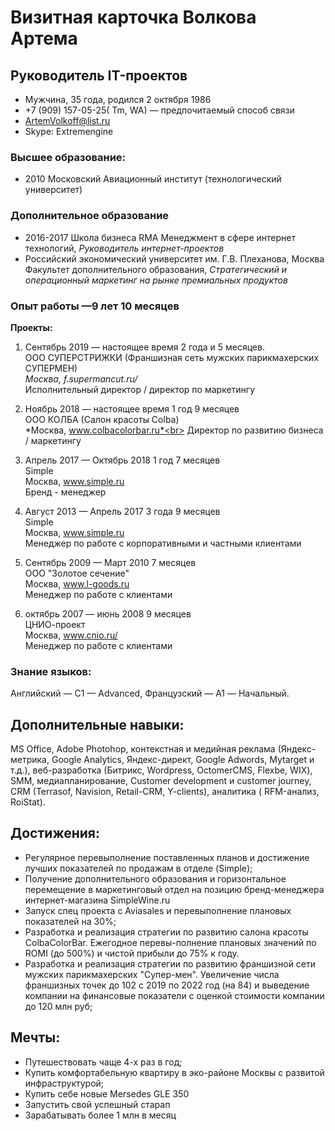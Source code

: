 # **Визитная карточка Волкова Артема**
## **Руководитель IT-проектов**

- Мужчина, 35 года, родился 2 октября 1986
- +7 (909) 157-05-25( Tm, WA) — предпочитаемый способ связи
- ArtemVolkoff@list.ru
- Skype: Extremengine


### **Высшее образование:**
- <p>2010	Московский Авиационный институт (технологический университет)

### **Дополнительное образование**
- 2016-2017	Школа бизнеса RMA
Менеджмент в сфере интернет технологий, 
*Руководитель интернет-проектов*
- Российский экономический университет им. Г.В. Плеханова, Москва
Факультет дополнительного образования, *Стратегический и операционный маркетинг на рынке премиальных продуктов*

### **Опыт работы —9 лет 10 месяцев**

**Проекты:**

1. Сентябрь 2019 — настоящее время
2 года и 5 месяцев. <br>
ООО СУПЕРСТРИЖКИ (Франшизная сеть мужских парикмахерских  СУПЕРМЕН)<br>
*Москва, f.supermancut.ru/* <br>
Исполнительный  директор / директор по маркетингу

2. Ноябрь 2018 — настоящее время
1 год 9 месяцев<br>
ООО КОЛБА (Салон красоты Colba)<br>
*Москва, www.colbacolorbar.ru*<br>
Директор по развитию бизнеса / маркетингу<br>

3. Апрель 2017 — Октябрь 2018
1 год 7 месяцев<br>
Simple<br>
Москва, www.simple.ru<br>
Бренд - менеджер<br>

4. Август 2013 — 
Апрель 2017
3 года 9 месяцев<br>
Simple<br>
Москва, www.simple.ru<br>
Менеджер по работе с корпоративными и частными клиентами<br>

5. Сентябрь 2009 — Март 2010
7 месяцев<br>
ООО "Золотое сечение"<br>
Москва, www.l-goods.ru<br>
Менеджер по работе с клиентами<br>

6. октябрь 2007 — июнь 2008
9 месяцев<br>
ЦНИО-проект<br>
Москва, www.cnio.ru/<br>
Менеджер по работе с клиентами<br>

### **Знание языков:**
Английский — C1 —  Advanced, Французский — A1 — Начальный.

## **Дополнительные навыки:**
MS Office, Adobe Photohop, контекстная и медийная реклама (Яндекс-метрика, Google Analytics, Яндекс-директ, Google Adwords, Mytarget и т.д.), веб-разработка (Битрикс, Wordpress, OctomerCMS, Flexbe, WIX), SMM, медиапланирование, Customer development и customer journey, CRM (Terrasof, Navision, Retail-CRM, Y-clients), аналитика ( RFM-анализ, RoiStat).

## **Достижения:**
- Регулярное перевыполнение поставленных планов и достижение лучших показателей по продажам в отделе (Simple);
- Получение дополнительного образования и горизонтальное перемещение в маркетинговый отдел на позицию бренд-менеджера интернет-магазина SimpleWine.ru
- Запуск спец проекта с Aviasales и перевыполнение плановых показателей на 30%;
- Разработка и реализация стратегии по развитию салона красоты ColbaColorBar. Ежегодное перевы-полнение плановых значений по ROMI (до 500%) и чистой прибыли до 75% к году.
- Разработка и реализация стратегии по развитию франшизной сети мужских парикмахерских "Супер-мен". Увеличение числа франшизных точек до 102 с 2019 по 2022 год (на 84) и выведение компании на финансовые показатели с оценкой стоимости компании до 120 млн руб;

## **Мечты:**
- Путешествовать чаще 4-х раз в год;
- Купить комфортабельную квартиру в эко-районе Москвы с развитой инфраструктурой;
- Купить себе новые Mersedes GLE 350
- Запустить свой успешный старап
- Зарабатывать более 1 млн в месяц